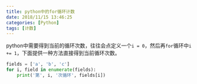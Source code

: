 ```yaml
---
title: python中的for循环计数
date: 2018/11/15 13:46:25
categories: [Python]
tags: [计数]
---
```


python中需要得到当前的循环次数，往往会点定义一个`i = 0`，然后再`for`循环中`i += 1`，下面提供一种方法直接得到当前循环次数。

<!-- more -->

```python
fields = ['a', 'b', 'c']
for i, field in enumerate(fields):
    print('第', i, '次循环', fields[i])
```

